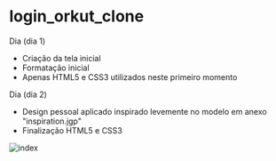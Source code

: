 # login_orkut_clone
Dia (dia 1)

- Criação da tela inicial
- Formatação inicial
- Apenas HTML5 e CSS3 utilizados neste primeiro momento

Dia (dia 2) 

- Design pessoal aplicado inspirado levemente no modelo em anexo "inspiration.jgp"
- Finalização HTML5 e CSS3

![index](https://user-images.githubusercontent.com/19177325/183798967-434e9c9a-59b8-4ae6-b24e-99e720e548aa.png)
